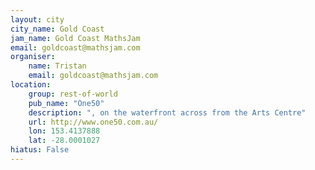 ```yaml
---
layout: city                                           
city_name: Gold Coast                                                             
jam_name: Gold Coast MathsJam
email: goldcoast@mathsjam.com
organiser:
    name: Tristan
    email: goldcoast@mathsjam.com
location:
    group: rest-of-world
    pub_name: "One50"
    description: ", on the waterfront across from the Arts Centre"
    url: http://www.one50.com.au/
    lon: 153.4137888
    lat: -28.0001027
hiatus: False
---
```

